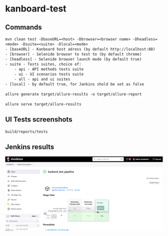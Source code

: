 # kanboard-test

## Commands
    mvn clean test -DbaseURL=<host> -Dbrowser=<browser name> -Dheadless=<mode> -Dsuite=<suite> -Dlocal=<mode>
    - [baseURL] - Kanboard host adress (by default http://localhost:80)
    - [browser] - Selenide browser to test to (by default chrome)
    - [headless] - Selenide browser launch mode (by default true)
    - suite - Tests suites, choice of:
        - api - API methods tests suite
        - ui - UI scenarios tests suite
        - all - api and ui suites
    - [local] - by default true, for Jankins shold be set as false

    allure generate target/allure-results -o target/allure-report

    allure serve target/allure-results

## UI Tests screenshots

    build/reports/tests

## Jenkins results

![Alt text](jenkins/Screenshot%202023-08-01%20011658.png)